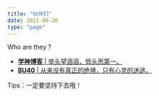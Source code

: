 ```yaml
---
title: "伙伴们"
date: 2021-06-26
type: "page"
---
```


Who are they ?

 - [**学神博客** | 举头望涵涵，低头思第一。][1]
 - [**BU40** | 从来没有真正的绝境，只有心灵的迷途。][2]

  [1]: https://www.dffzmxj.com
  [2]: https://www.bu40.com

Tips：一定要坚持下去哦！
